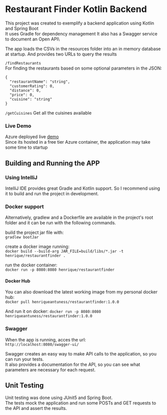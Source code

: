 # Restaurant Finder Kotlin Backend

This project was created to exemplify a backend application using Kotlin and Spring Boot\
It uses Gradle for dependency management
It also has a Swagger service to document an Open API\

The app loads the CSVs in the resources folder into an in memory database at startup. And provides two URLs to query the results

`/findRestaurants`	 
For finding the restaurants based on some optional parameters in the JSON:
```
{
  "restaurantName": "string",
  "customerRating": 0,
  "distance": 0,
  "price": 0,
  "cuisine": "string"
}
``` 

`/getCuisines`
Get all the cuisines available

### Live Demo
Azure deployed live [demo](https://restaurantfinder-kotlin.azurewebsites.net/swagger-ui.html) \
Since its hosted in a free tier Azure container, the application may take some time to startup

## Building and Running the APP

### Using IntelliJ
IntelliJ IDE provides great Gradle and Kotlin support. So I recommend using it to build and run the project in development.

### Docker support
Alternatively, gradlew and a Dockerfile are available in the project's root folder and it can be run with the following commands.

build the project jar file with:\
`gradlew bootJar`

create a docker image running:\
`docker build --build-arg JAR_FILE=build/libs/*.jar -t henrique/restaurantfinder .`

run the docker container:\
`docker run -p 8080:8080 henrique/restaurantfinder`

#### Docker Hub

You can also download the latest working image from my personal docker hub:\
`docker pull henriqueantuness/restaurantfinder:1.0.0`

And run it on docker:
`docker run -p 8080:8080 henriqueantuness/restaurantfinder:1.0.0`

### Swagger

When the app is running, acces the url:\
`http://localhost:8080/swagger-ui/`

Swagger creates an easy way to make API calls to the application, so you can run your tests.\
It also provides a documentation for the API, so you can see what parameters are necessary for each request.




## Unit Testing
Unit testing was done using JUnit5 and Spring Boot.\
The tests mock the application and run some POSTs and GET requests to the API and assert the results.